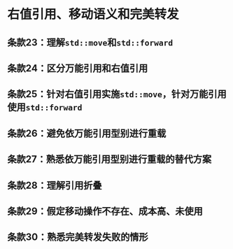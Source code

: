 # 右值引用、移动语义和完美转发

## 条款23：理解`std::move`和`std::forward`
## 条款24：区分万能引用和右值引用
## 条款25：针对右值引用实施`std::move`，针对万能引用使用`std::forward`
## 条款26：避免依万能引用型别进行重载
## 条款27：熟悉依万能引用型别进行重载的替代方案
## 条款28：理解引用折叠
## 条款29：假定移动操作不存在、成本高、未使用
## 条款30：熟悉完美转发失败的情形
